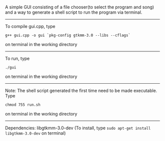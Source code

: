A simple GUI consisting of a file chooser(to select the program and song) and a way to generate a shell script to run the program via terminal.

-----------------------------------------------------------

To compile gui.cpp, type

``g++ gui.cpp -o gui `pkg-config gtkmm-3.0 --libs --cflags` ``

on terminal in the working directory

-----------------------------------------------------------

To run, type

`./gui`

on terminal in the working directory

-----------------------------------------------------------

Note: The shell script generated the first time need to be made executable. Type

`chmod 755 run.sh`

on terminal in the working directory

-----------------------------------------------------------

Dependencies: libgtkmm-3.0-dev (To install, type `sudo apt-get install libgtkmm-3.0-dev` on terminal)
